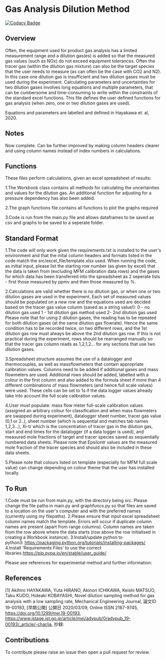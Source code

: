# Gas Analysis Dilution Method

[![Codacy Badge](https://api.codacy.com/project/badge/Grade/861af44f4f2c45ce895392ac620c56d9)](https://app.codacy.com/manual/marina8888/gas-analysis-dilution-method?utm_source=github.com&utm_medium=referral&utm_content=marina8888/gas-analysis-dilution-method&utm_campaign=Badge_Grade_Dashboard)

## Overview
Often, the equipment used for product gas analysis has a limited measurement range and a dilution gas(es) is added so that the measured gas values (such as NOx) do not exceed equipment tolerances. Often the tracer gas (within the dilution gas mixture) can also be the target species that the user needs to measure (as can often be the case with CO2 and N2). In this case one dilution gas is insufficient and two dilution gases must be used during the experiment. Calculating parameters and uncertainties for two dilution gases involves long equations and multiple parameters, that can be cumbersome and time-consuming to write within the constraints of the standard excel functions. This file defines the user defined functions for gas analysis (when zero, one or two dilution gases are used).

Equations and parameters are labelled and defined in Hayakawa et. al, 2020. 

## Notes
Now complete. Can be further improved by making column headers clearer and using column names instead of index numbers in calculations. 

## Functions
These files perform calculations, given an excel spreadsheet of results:

1.The Workbook class contains all methods for calculating the uncertainties and values for the dilution gas. An additional function for adjusting for a pressure dependency has also been added.

2.The graph functions file contains all functions to plot the graphs required

3.Code is run from the main.py file and allows dataframes to be saved as csv and graphs to be saved to a seperate folder.  

## Standard Format 
1.The code will only work given the requirements.txt is installed to the user's environment and that the inital column headers and formats listed in the code match the src/excel_file/template.xlsx used. When running the code, as initial input, please list the starting row number (as given by excel) that the data is taken from (excluding MFM calibration data rows) and the gases for which data has been transferred into the spreadsheet as 2 seperate lists - first those measured by ppmv and then those measured by %. 

2.Calculations are valid whether there is no dilution gas, or when one or two dilution gases are used in the experiment. Each set of measured values should be populated on a new row and the equations used are decided based on the tracer gas value column (saved as a string value!):
0 - no dilution gas used
1 - 1st dilution gas method used
2- 2nd dilution gas used
Please note that for using 2 dilution gases, the reading has to be repeated for both dilution gases (at the same dilution gas flowrate). Hence the same condition has to be recorded twice, on two different rows, and the 1st dilution gas row must always be above the 2nd dilution gas row. If this is not practical during the experiment, rows should be rearranged manually so that the tracer gas column reads as 1,2,1,2... for any sections that use two dilution gases. 

3.Spreadsheet structure assumes the use of a datalogger and thermocouples, as well as massflowmeters that contain appropriate calibration values. Columns need to be added if additional gases and mass flowmeters are used. Additional rows should be added, labelled with a colour in the first column and also added to the formula sheet if more than 4 different combinations of mass flowmeters (and hence full scale values) were used. These cells can be set to 1s if the data logger values already take into account the full scale calibration values. 

4.User must populate: mass flow meter full-scale calibration values (assigned an arbitrary colour for classification and when mass flowmeters are swapped during experiment), datalogger sheet number, tracer gas value (0,1 or 2..), sheet number (which is sequential and matches tab names 1,2,3...), Xi-tr which is the concentration of tracer gas in the dilution gas, start and end times for the datalogger (if a data logger is used), and measured mole fractions of target and tracer species saved as sequentially numbered data sheets. Please note that Epsilontr values are the measured mole fraction of the tracer species and should also be included in these data sheets. 

5.Please note that colours listed on template (especially for MFM full scale value) can change depending on colour theme that the user has installed locally. 

## To Run
1.Code must be run from main.py, with the directory being src. Please change the file paths in main.py and graphfuncs.py so that files are saved to a location on the user's computer and with the preferred names (currently using my filepaths). 
2.Please ensure that input excel spreadsheet column names match the template. Errors will occur if duplicate column names are present (apart from range columns). Column names are taken from the row above where the data starts (row above the row initialised in creating a Workbook instance).
3.Install/update python to python3: <https://packaging.python.org/tutorials/installing-packages/>
4.Install 'Requirements Files' to use the correct libraries <https://pip.pypa.io/en/stable/user_guide/>

Please see references for experimental method and further information:
## References 
<a id="1">[1]</a> Akihiro HAYAKAWA, Yuta HIRANO, Akinori ICHIKAWA, Keishi MATSUO, Taku KUDO, Hideaki KOBAYASHI, Novel dilution sampling method for gas analysis with a low sampling rate, Mechanical Engineering Journal, 論文ID 19-00193, [早期公開] 公開日 2020/03/09, Online ISSN 2187-9745, <https://doi.org/10.1299/mej.19-00193>, <https://www.jstage.jst.go.jp/article/mej/advpub/0/advpub_19-00193/_article/-char/ja>, 抄録:

## Contributions
To contribute please raise an issue then open a pull request for review.
